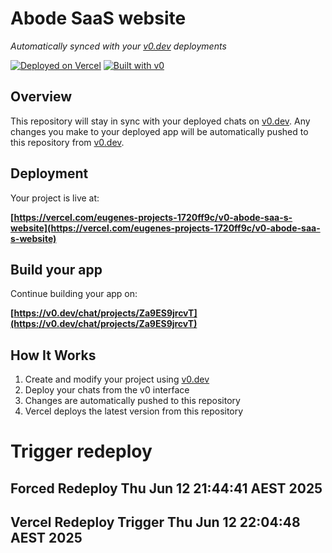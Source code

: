 # Abode SaaS website

*Automatically synced with your [v0.dev](https://v0.dev) deployments*

[![Deployed on Vercel](https://img.shields.io/badge/Deployed%20on-Vercel-black?style=for-the-badge&logo=vercel)](https://vercel.com/eugenes-projects-1720ff9c/v0-abode-saa-s-website)
[![Built with v0](https://img.shields.io/badge/Built%20with-v0.dev-black?style=for-the-badge)](https://v0.dev/chat/projects/Za9ES9jrcvT)

## Overview

This repository will stay in sync with your deployed chats on [v0.dev](https://v0.dev).
Any changes you make to your deployed app will be automatically pushed to this repository from [v0.dev](https://v0.dev).

## Deployment

Your project is live at:

**[https://vercel.com/eugenes-projects-1720ff9c/v0-abode-saa-s-website](https://vercel.com/eugenes-projects-1720ff9c/v0-abode-saa-s-website)**

## Build your app

Continue building your app on:

**[https://v0.dev/chat/projects/Za9ES9jrcvT](https://v0.dev/chat/projects/Za9ES9jrcvT)**

## How It Works

1. Create and modify your project using [v0.dev](https://v0.dev)
2. Deploy your chats from the v0 interface
3. Changes are automatically pushed to this repository
4. Vercel deploys the latest version from this repository

# Trigger redeploy

## Forced Redeploy Thu Jun 12 21:44:41 AEST 2025

## Vercel Redeploy Trigger Thu Jun 12 22:04:48 AEST 2025
